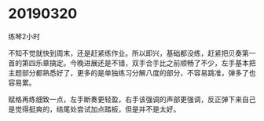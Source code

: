 # 20190320

练琴2小时

不知不觉就快到周末，还是赶紧练作业。所以即兴，基础都没练，赶紧把贝奏第一首的第四乐章搞定。今晚进展还是不错，双手合手比之前顺畅了不少，左手基本把主题部分都熟悉好了，更多的是单独练习分解八度的部分，不容易跳准，弹多了也容易累。

赋格再练细致一点，左手断奏更轻盈，右手该强调的声部更强调，反正弹下来自己是觉得挺爽的，结尾处尝试加点踏板，但是并不是太好。
